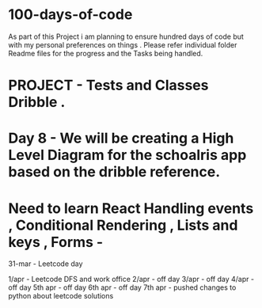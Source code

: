 # 100-days-of-code

As part of this Project i am planning to ensure hundred days of code but with my personal preferences on things . 
Please refer individual folder Readme files for the progress and the Tasks being handled.


# PROJECT - Tests and Classes Dribble . 

# Day 8 - We will be creating a High Level Diagram for the schoalris app based on the dribble reference.

# Need to learn React Handling events , Conditional Rendering , Lists and keys , Forms - 

31-mar - Leetcode day

1/apr - Leetcode DFS and work office
2/apr - off day
3/apr - off day
4/apr - off day
5th apr - off day
6th apr - off day
7th apr - pushed changes to python about leetcode solutions